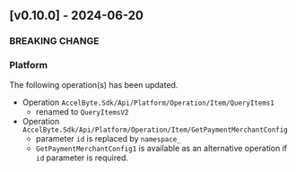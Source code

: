 <a name="v0.10.0"></a>
## [v0.10.0] - 2024-06-20

### BREAKING CHANGE

### Platform

The following operation(s) has been updated.
- Operation `AccelByte.Sdk/Api/Platform/Operation/Item/QueryItems1`
    - renamed to `QueryItemsV2`
- Operation `AccelByte.Sdk/Api/Platform/Operation/Item/GetPaymentMerchantConfig`
    - parameter `id` is replaced by `namespace_`
    - `GetPaymentMerchantConfig1` is available as an alternative operation if `id` parameter is required.